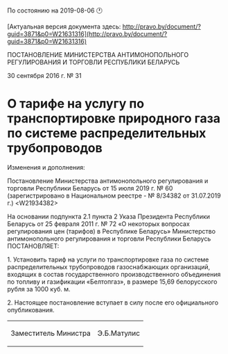 По состоянию на 2019-08-06 &#x1F550;

[Актуальная версия документа здесь: http://pravo.by/document/?guid=3871&p0=W21631316](http://pravo.by/document/?guid=3871&p0=W21631316)

<p>ПОСТАНОВЛЕНИЕ МИНИСТЕРСТВА АНТИМОНОПОЛЬНОГО РЕГУЛИРОВАНИЯ И ТОРГОВЛИ РЕСПУБЛИКИ БЕЛАРУСЬ</p>
<p>30 сентября 2016 г. № 31</p>
<h1>О тарифе на услугу по транспортировке природного газа по системе распределительных трубопроводов</h1>
<p>Изменения и дополнения:</p>
<p>Постановление Министерства антимонопольного регулирования и торговли Республики Беларусь от 15 июля 2019 г. № 60 (зарегистрировано в Национальном реестре - № 8/34382 от 31.07.2019 г.) &lt;W21934382&gt;</p>
<p></p>
<p>На основании подпункта 2.1 пункта 2 Указа Президента Республики Беларусь от 25 февраля 2011 г. № 72 «О некоторых вопросах регулирования цен (тарифов) в Республике Беларусь» Министерство антимонопольного регулирования и торговли Республики Беларусь ПОСТАНОВЛЯЕТ:</p>
<p>1. Установить тариф на услуги по транспортировке газа по системе распределительных трубопроводов газоснабжающих организаций, входящих в состав государственного производственного объединения по топливу и газификации «Белтопгаз», в размере 15,69 белорусского рубля за 1000 куб. м.</p>
<p>2. Настоящее постановление вступает в силу после его официального опубликования.</p>
<p></p>
<table><tr>
<td><p>Заместитель Министра</p></td>
<td><p>Э.Б.Матулис</p></td>
</tr></table>
<p></p>
